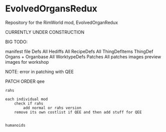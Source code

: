 # EvolvedOrgansRedux
Repository for the RimWorld mod, EvolvedOrganRedux

CURRENTLY UNDER CONSTRUCTION


BIG TODO:

manifest file
Defs
    All Hediffs
    All RecipeDefs
    All ThingDefItems
    ThingDef Organs + Organbase
    All WorktypeDefs
Patches
    All patches
images
    preview images for workshop



NOTE: error in patching with QEE


PATCH ORDER
    qee

    rahs

    each individual mod
        check if rahs
            add normal or rahs version
        remove its own costlist if QEE and then add stuff for QEE
        

    humanoids